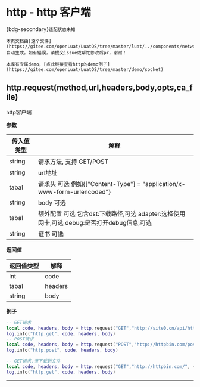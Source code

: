 # http - http 客户端

{bdg-secondary}`适配状态未知`

```{note}
本页文档由[这个文件](https://gitee.com/openLuat/LuatOS/tree/master/luat/../components/network/libhttp/luat_lib_http.c)自动生成。如有错误，请提交issue或帮忙修改后pr，谢谢！
```

```{tip}
本库有专属demo，[点此链接查看http的demo例子](https://gitee.com/openLuat/LuatOS/tree/master/demo/socket)
```

## http.request(method,url,headers,body,opts,ca_file)

http客户端

**参数**

|传入值类型|解释|
|-|-|
|string|请求方法, 支持 GET/POST|
|string|url地址|
|tabal|请求头 可选 例如{["Content-Type"] = "application/x-www-form-urlencoded"}|
|string|body 可选|
|tabal|额外配置 可选 包含dst:下载路径,可选 adapter:选择使用网卡,可选 debug:是否打开debug信息,可选|
|string|证书 可选|

**返回值**

|返回值类型|解释|
|-|-|
|int|code|
|tabal|headers|
|string|body|

**例子**

```lua
-- GET请求
local code, headers, body = http.request("GET","http://site0.cn/api/httptest/simple/time").wait()
log.info("http.get", code, headers, body)
-- POST请求
local code, headers, body = http.request("POST","http://httpbin.com/post", {}, "abc=123").wait()
log.info("http.post", code, headers, body)

-- GET请求,但下载到文件
local code, headers, body = http.request("GET","http://httpbin.com/", {}, "", {dst="/data.bin"}).wait()
log.info("http.get", code, headers, body)

```

---

